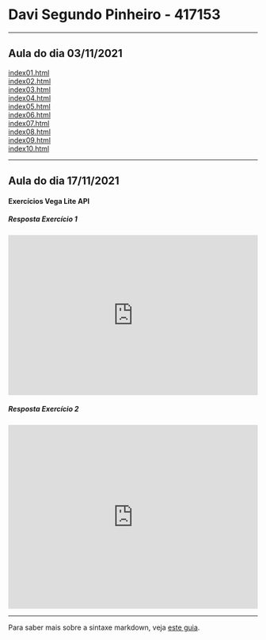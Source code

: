 # Davi Segundo Pinheiro - 417153

<hr>

## Aula do dia 03/11/2021

[index01.html](basic/index01.html)<br>
[index02.html](basic/index02.html)<br>
[index03.html](basic/index03.html)<br>
[index04.html](basic/index04.html)<br>
[index05.html](basic/index05.html)<br>
[index06.html](basic/index06.html)<br>
[index07.html](basic/index07.html)<br>
[index08.html](basic/index08.html)<br>
[index09.html](basic/index09.html)<br>
[index10.html](basic/index10.html)<br>

---

## Aula do dia 17/11/2021

#### Exercícios Vega Lite API

##### Resposta Exercício 1
<iframe width="100%" height="323" frameborder="0"
  src="https://observablehq.com/embed/@davisegundo/vega-lite-api-exe?cells=bar"></iframe>


##### Resposta Exercício 2
<iframe width="100%" height="371" frameborder="0"
  src="https://observablehq.com/embed/@davisegundo/vega-lite-api-exe?cells=scatter"></iframe>

---

Para saber mais sobre a sintaxe markdown, veja [este guia](https://guides.github.com/features/mastering-markdown/).
